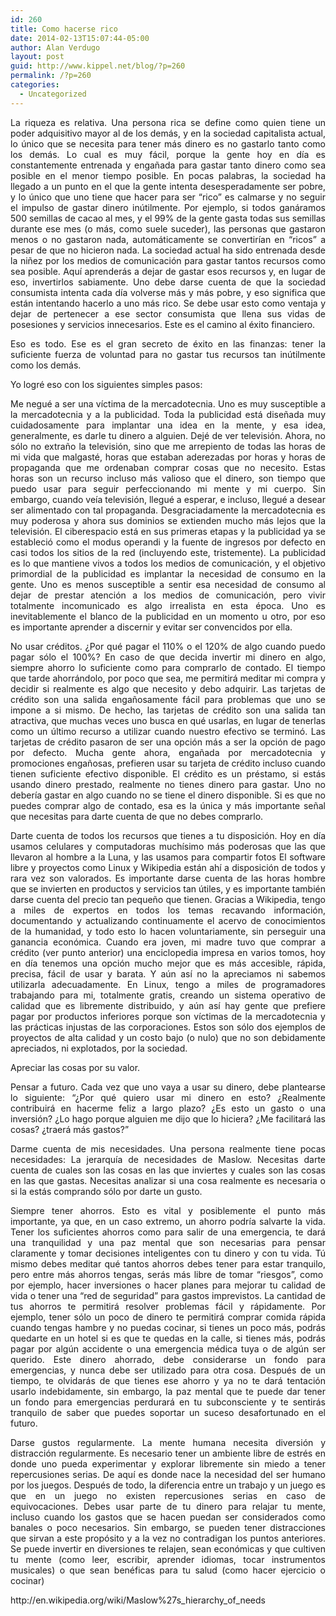 ```yaml
---
id: 260
title: Como hacerse rico
date: 2014-02-13T15:07:44-05:00
author: Alan Verdugo
layout: post
guid: http://www.kippel.net/blog/?p=260
permalink: /?p=260
categories:
  - Uncategorized
---
```

<p style="text-align: justify;">
  La riqueza es relativa. Una persona rica se define como quien tiene un poder adquisitivo mayor al de los demás, y en la sociedad capitalista actual, lo único que se necesita para tener más dinero es no gastarlo tanto como los demás. Lo cual es muy fácil, porque la gente hoy en día es constantemente entrenada y engañada para gastar tanto dinero como sea posible en el menor tiempo posible. En pocas palabras, la sociedad ha llegado a un punto en el que la gente intenta desesperadamente ser pobre, y lo único que uno tiene que hacer para ser &#8220;rico&#8221; es calmarse y no seguir el impulso de gastar dinero inútilmente. Por ejemplo, si todos ganáramos 500 semillas de cacao al mes, y el 99% de la gente gasta todas sus semillas durante ese mes (o más, como suele suceder), las personas que gastaron menos o no gastaron nada, automáticamente se convertirían en &#8220;ricos&#8221; a pesar de que no hicieron nada. La sociedad actual ha sido entrenada desde la niñez por los medios de comunicación para gastar tantos recursos como sea posible. Aquí aprenderás a dejar de gastar esos recursos y, en lugar de eso, invertirlos sabiamente. Uno debe darse cuenta de que la sociedad consumista intenta cada día volverse más y más pobre, y eso significa que están intentando hacerlo a uno más rico. Se debe usar esto como ventaja y dejar de pertenecer a ese sector consumista que llena sus vidas de posesiones y servicios innecesarios. Este es el camino al éxito financiero.
</p>

<p style="text-align: justify;">
  Eso es todo. Ese es el gran secreto de éxito en las finanzas: tener la suficiente fuerza de voluntad para no gastar tus recursos tan inútilmente como los demás.
</p>

<p style="text-align: justify;">
  Yo logré eso con los siguientes simples pasos:
</p>

<p style="text-align: justify;">
  Me negué a ser una víctima de la mercadotecnia. Uno es muy susceptible a la mercadotecnia y a la publicidad. Toda la publicidad está diseñada muy cuidadosamente para implantar una idea en la mente, y esa idea, generalmente, es darle tu dinero a alguien. Dejé de ver televisión. Ahora, no sólo no extraño la televisión, sino que me arrepiento de todas las horas de mi vida que malgasté, horas que estaban aderezadas por horas y horas de propaganda que me ordenaban comprar cosas que no necesito. Estas horas son un recurso incluso más valioso que el dinero, son tiempo que puedo usar para seguir perfeccionando mi mente y mi cuerpo. Sin embargo, cuando veía televisión, llegué a esperar, e incluso, llegué a desear ser alimentado con tal propaganda. Desgraciadamente la mercadotecnia es muy poderosa y ahora sus dominios se extienden mucho más lejos que la televisión. El ciberespacio está en sus primeras etapas y la publicidad ya se estableció como el modus operandi y la fuente de ingresos por defecto en casi todos los sitios de la red (incluyendo este, tristemente). La publicidad es lo que mantiene vivos a todos los medios de comunicación, y el objetivo primordial de la publicidad es implantar la necesidad de consumo en la gente. Uno es menos susceptible a sentir esa necesidad de consumo al dejar de prestar atención a los medios de comunicación, pero vivir totalmente incomunicado es algo irrealista en esta época. Uno es inevitablemente el blanco de la publicidad en un momento u otro, por eso es importante aprender a discernir y evitar ser convencidos por ella.
</p>

<p style="text-align: justify;">
  No usar créditos. ¿Por qué pagar el 110% o el 120% de algo cuando puedo pagar sólo el 100%? En caso de que decida invertir mi dinero en algo, siempre ahorro lo suficiente como para comprarlo de contado. El tiempo que tarde ahorrándolo, por poco que sea, me permitirá meditar mi compra y decidir si realmente es algo que necesito y debo adquirir. Las tarjetas de crédito son una salida engañosamente fácil para problemas que uno se impone a si mismo. De hecho, las tarjetas de crédito son una salida tan atractiva, que muchas veces uno busca en qué usarlas, en lugar de tenerlas como un último recurso a utilizar cuando nuestro efectivo se terminó. Las tarjetas de crédito pasaron de ser una opción más a ser la opción de pago por defecto. Mucha gente ahora, engañada por mercadotecnia y promociones engañosas, prefieren usar su tarjeta de crédito incluso cuando tienen suficiente efectivo disponible. El crédito es un préstamo, si estás usando dinero prestado, realmente no tienes dinero para gastar. Uno no debería gastar en algo cuando no se tiene el dinero disponible. Si es que no puedes comprar algo de contado, esa es la única y más importante señal que necesitas para darte cuenta de que no debes comprarlo.
</p>

<p style="text-align: justify;">
  Darte cuenta de todos los recursos que tienes a tu disposición. Hoy en día usamos celulares y computadoras muchísimo más poderosas que las que llevaron al hombre a la Luna, y las usamos para compartir fotos El software libre y proyectos como Linux y Wikipedia están ahí a disposición de todos y rara vez son valorados. Es importante darse cuenta de las horas hombre que se invierten en productos y servicios tan útiles, y es importante también darse cuenta del precio tan pequeño que tienen. Gracias a Wikipedia, tengo a miles de expertos en todos los temas recavando información, documentando y actualizando continuamente el acervo de conocimientos de la humanidad, y todo esto lo hacen voluntariamente, sin perseguir una ganancia económica. Cuando era joven, mi madre tuvo que comprar a crédito (ver punto anterior) una enciclopedia impresa en varios tomos, hoy en día tenemos una opción mucho mejor que es más accesible, rápida, precisa, fácil de usar y barata. Y aún así no la apreciamos ni sabemos utilizarla adecuadamente. En Linux, tengo a miles de programadores trabajando para mi, totalmente gratis, creando un sistema operativo de calidad que es libremente distribuido, y aún así hay gente que prefiere pagar por productos inferiores porque son víctimas de la mercadotecnia y las prácticas injustas de las corporaciones. Estos son sólo dos ejemplos de proyectos de alta calidad y un costo bajo (o nulo) que no son debidamente apreciados, ni explotados, por la sociedad.
</p>

<p style="text-align: justify;">
  Apreciar las cosas por su valor.
</p>

<p style="text-align: justify;">
  Pensar a futuro. Cada vez que uno vaya a usar su dinero, debe plantearse lo siguiente: &#8220;¿Por qué quiero usar mi dinero en esto? ¿Realmente contribuirá en hacerme feliz a largo plazo? ¿Es esto un gasto o una inversión? ¿Lo hago porque alguien me dijo que lo hiciera? ¿Me facilitará las cosas? ¿traerá más gastos?&#8221;
</p>

<p style="text-align: justify;">
  Darme cuenta de mis necesidades. Una persona realmente tiene pocas necesidades: La jerarquía de necesidades de Maslow. Necesitas darte cuenta de cuales son las cosas en las que inviertes y cuales son las cosas en las que gastas. Necesitas analizar si una cosa realmente es necesaria o si la estás comprando sólo por darte un gusto.
</p>

<p style="text-align: justify;">
  Siempre tener ahorros. Esto es vital y posiblemente el punto más importante, ya que, en un caso extremo, un ahorro podría salvarte la vida. Tener los suficientes ahorros como para salir de una emergencia, te dará una tranquilidad y una paz mental que son necesarias para pensar claramente y tomar decisiones inteligentes con tu dinero y con tu vida. Tú mismo debes meditar qué tantos ahorros debes tener para estar tranquilo, pero entre más ahorros tengas, serás más libre de tomar &#8220;riesgos&#8221;, como  por ejemplo, hacer inversiones o hacer planes para mejorar tu calidad de vida o tener una &#8220;red de seguridad&#8221; para gastos imprevistos. La cantidad de tus ahorros te permitirá resolver problemas fácil y rápidamente. Por ejemplo, tener sólo un poco de dinero te permitirá comprar comida rápida cuando tengas hambre y no puedas cocinar, si tienes un poco más, podrás quedarte en un hotel si es que te quedas en la calle, si tienes más, podrás pagar por algún accidente o una emergencia médica tuya o de algún ser querido. Este dinero ahorrado, debe considerarse un fondo para emergencias, y nunca debe ser utilizado para otra cosa. Después de un tiempo, te olvidarás de que tienes ese ahorro y ya no te dará tentación usarlo indebidamente, sin embargo, la paz mental que te puede dar tener un fondo para emergencias perdurará en tu subconsciente y te sentirás tranquilo de saber que puedes soportar un suceso desafortunado en el futuro.
</p>

<p style="text-align: justify;">
  Darse gustos regularmente. La mente humana necesita diversión y distracción regularmente. Es necesario tener un ambiente libre de estrés en donde uno pueda experimentar y explorar libremente sin miedo a tener repercusiones serias. De aquí es donde nace la necesidad del ser humano por los juegos. Después de todo, la diferencia entre un trabajo y un juego es que en un juego no existen repercusiones serias en caso de equivocaciones. Debes usar parte de tu dinero para relajar tu mente, incluso cuando los gastos que se hacen puedan ser considerados como banales o poco necesarios. Sin embargo, se pueden tener distracciones que sirvan a este propósito y a la vez no contradigan los puntos anteriores. Se puede invertir en diversiones te relajen, sean económicas y que cultiven tu mente (como leer, escribir, aprender idiomas, tocar instrumentos musicales) o que sean benéficas para tu salud (como hacer ejercicio o cocinar)
</p>

<p style="text-align: justify;">
  http://en.wikipedia.org/wiki/Maslow%27s_hierarchy_of_needs
</p>